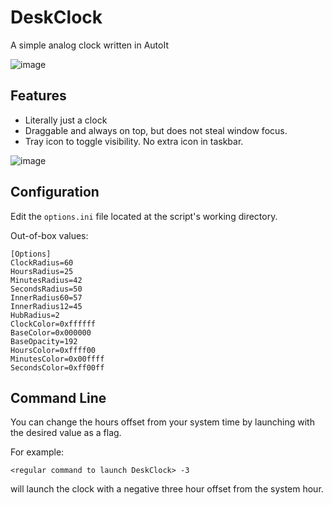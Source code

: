 # DeskClock
A simple analog clock written in AutoIt

![image](https://github.com/EsportToys/DeskClock/assets/98432183/e04adf43-0d30-417c-9edc-a18229639d99)

## Features
* Literally just a clock
* Draggable and always on top, but does not steal window focus.
* Tray icon to toggle visibility. No extra icon in taskbar.

![image](https://user-images.githubusercontent.com/98432183/219958822-c20fc95a-bb28-4036-bbb4-46c30e39963c.png)

## Configuration
Edit the `options.ini` file located at the script's working directory.

Out-of-box values:
```
[Options]
ClockRadius=60
HoursRadius=25
MinutesRadius=42
SecondsRadius=50
InnerRadius60=57
InnerRadius12=45
HubRadius=2
ClockColor=0xffffff
BaseColor=0x000000
BaseOpacity=192
HoursColor=0xffff00
MinutesColor=0x00ffff
SecondsColor=0xff00ff
```

## Command Line

You can change the hours offset from your system time by launching with the desired value as a flag.

For example:

```
<regular command to launch DeskClock> -3
```

will launch the clock with a negative three hour offset from the system hour.